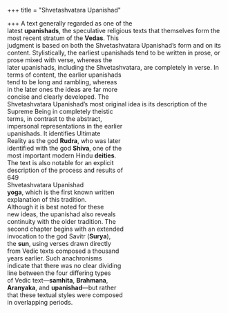 +++
title = "Shvetashvatara Upanishad"

+++
A text generally regarded as one of the  
latest **upanishads**, the speculative religious texts that themselves form the  
most recent stratum of the **Vedas**. This  
judgment is based on both the Shvetashvatara Upanishad’s form and on its  
content. Stylistically, the earliest upanishads tend to be written in prose, or  
prose mixed with verse, whereas the  
later upanishads, including the Shvetashvatara, are completely in verse. In  
terms of content, the earlier upanishads  
tend to be long and rambling, whereas  
in the later ones the ideas are far more  
concise and clearly developed. The  
Shvetashvatara Upanishad’s most original idea is its description of the  
Supreme Being in completely theistic  
terms, in contrast to the abstract,  
impersonal representations in the earlier  
upanishads. It identifies Ultimate  
Reality as the god **Rudra**, who was later  
identified with the god **Shiva**, one of the  
most important modern Hindu **deities**.  
The text is also notable for an explicit  
description of the process and results of  
649  
Shvetashvatara Upanishad  
**yoga**, which is the first known written  
explanation of this tradition.  
Although it is best noted for these  
new ideas, the upanishad also reveals  
continuity with the older tradition. The  
second chapter begins with an extended  
invocation to the god Savitr (**Surya**),  
the **sun**, using verses drawn directly  
from Vedic texts composed a thousand  
years earlier. Such anachronisms  
indicate that there was no clear dividing  
line between the four differing types  
of Vedic text—**samhita**, **Brahmana**,  
**Aranyaka**, and **upanishad**—but rather  
that these textual styles were composed  
in overlapping periods.